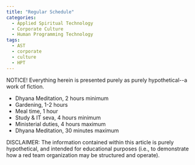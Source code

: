 ```yaml
---
title: "Regular Schedule"
categories:
  - Applied Spiritual Technology
  - Corporate Culture
  - Human Programming Technology
tags:
  - AST
  - corporate
  - culture
  - HPT
---
```


NOTICE! Everything herein is presented purely as purely hypothetical--a work of fiction.



- Dhyana Meditation,   2 hours   minimum
- Gardening,         1-2 hours
- Meal time,           1 hour
- Study & IT seva,     4 hours   minimum
- Ministerial duties,  4 hours   maximum
- Dhyana Meditation,  30 minutes maximum



DISCLAIMER:
The information contained within this article is purely hypothetical,
and intended for educational purposes
(i.e., to demonstrate how a red team organization may be structured and operate).
